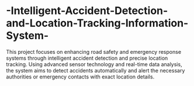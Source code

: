 # -Intelligent-Accident-Detection-and-Location-Tracking-Information-System-
This project focuses on enhancing road safety and emergency response systems through intelligent accident detection and precise location tracking. Using advanced sensor technology and real-time data analysis, the system aims to detect accidents automatically and alert the necessary authorities or emergency contacts with exact location details.
